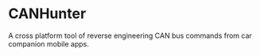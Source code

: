 # CANHunter

A cross platform tool of reverse engineering CAN bus commands from car companion mobile apps.
